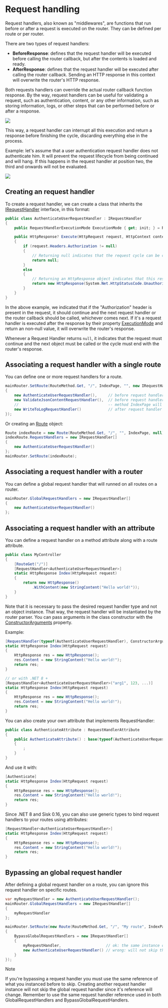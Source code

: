 # Request handling

Request handlers, also known as "middlewares", are functions that run before or after a request is executed on the router. They can be defined per route or per router.

There are two types of request handlers:

- **BeforeResponse**: defines that the request handler will be executed before calling the router callback, but after the contents is loaded and ready.
- **AfterResponse**: defines that the request handler will be executed after calling the router callback. Sending an HTTP response in this context will overwrite the router's HTTP response.

Both requests handlers can override the actual router callback function response. By the way, request handlers can be useful for validating a request, such as authentication, content, or any other information, such as storing information, logs, or other steps that can be performed before or after a response.

![](/assets/img/requesthandlers1.png)

This way, a request handler can interrupt all this execution and return a response before finishing the cycle, discarding everything else in the process.

Example: let's assume that a user authentication request handler does not authenticate him. It will prevent the request lifecycle from being continued and will hang. If this happens in the request handler at position two, the third and onwards will not be evaluated.

![](/assets/img/requesthandlers2.png)

## Creating an request handler

To create a request handler, we can create a class that inherits the [IRequestHandler](/api/Sisk.Core.Routing.IRequestHandler) interface, in this format:

```cs
public class AuthenticateUserRequestHandler : IRequestHandler
{
    public RequestHandlerExecutionMode ExecutionMode { get; init; } = RequestHandlerExecutionMode.BeforeResponse;

    public HttpResponse? Execute(HttpRequest request, HttpContext context)
    {
        if (request.Headers.Authorization != null)
        {
            // Returning null indicates that the request cycle can be continued
            return null;
        }
        else
        {
            // Returning an HttpResponse object indicates that this response will overwrite adjacent responses.
            return new HttpResponse(System.Net.HttpStatusCode.Unauthorized);
        }
    }
}
```

In the above example, we indicated that if the "Authorization" header is present in the request, it should continue and the next request handler or the router callback should be called, whichever comes next. If it's a request handler is executed after the response by their property [ExecutionMode](/api/Sisk.Core.Routing.IRequestHandler.ExecutionMode) and return an non-null value, it will overwrite the router's response.

Whenever a Request Handler returns `null`, it indicates that the request must continue and the next object must be called or the cycle must end with the router's response.

## Associating a request handler with a single route

You can define one or more request handlers for a route.

```cs
mainRouter.SetRoute(RouteMethod.Get, "/", IndexPage, "", new IRequestHandler[]
{
    new AuthenticateUserRequestHandler(),     // before request handler
    new ValidateJsonContentRequestHandler(),  // before request handler
    //                                        -- method IndexPage will be executed here
    new WriteToLogRequestHandler()            // after request handler
});
```

Or creating an [Route](/api/Sisk.Core.Routing.Route) object:

```cs
Route indexRoute = new Route(RouteMethod.Get, "/", "", IndexPage, null);
indexRoute.RequestHandlers = new IRequestHandler[]
{
    new AuthenticateUserRequestHandler()
};
mainRouter.SetRoute(indexRoute);
```

## Associating a request handler with a router

You can define a global request handler that will runned on all routes on a router.

```cs
mainRouter.GlobalRequestHandlers = new IRequestHandler[]
{
    new AuthenticateUserRequestHandler()
};
```

## Associating a request handler with an attribute

You can define a request handler on a method attribute along with a route attribute.

```cs
public class MyController
{
    [RouteGet("/")]
    [RequestHandler<AuthenticateUserRequestHandler>]
    static HttpResponse Index(HttpRequest request)
    {
        return new HttpResponse()
            .WithContent(new StringContent("Hello world!"));
    }
}
```

Note that it is necessary to pass the desired request handler type and not an object instance. That way, the request handler will be instantiated by the router parser. You can pass arguments in the class constructor with the [ConstructorArguments](/api/Sisk.Core.Routing.RequestHandlerAttribute.ConstructorArguments) property.

Example:

```cs
[RequestHandler(typeof(AuthenticateUserRequestHandler), ConstructorArguments = new object?[] { "arg1", 123, ... })]
static HttpResponse Index(HttpRequest request)
{
    HttpResponse res = new HttpResponse();
    res.Content = new StringContent("Hello world!");
    return res;
}

// or with .NET 8 +
[RequestHandler<AuthenticateUserRequestHandler>("arg1", 123, ...)]
static HttpResponse Index(HttpRequest request)
{
    HttpResponse res = new HttpResponse();
    res.Content = new StringContent("Hello world!");
    return res;
}
```

You can also create your own attribute that implements RequestHandler:

```cs
public class AuthenticateAttribute : RequestHandlerAttribute
{
    public AuthenticateAttribute() : base(typeof(AuthenticateUserRequestHandler), ConstructorArguments = new object?[] { "arg1", 123, ... })
    {
        ;
    }
}
```

And use it with:

```cs
[Authenticate]
static HttpResponse Index(HttpRequest request)
{
    HttpResponse res = new HttpResponse();
    res.Content = new StringContent("Hello world!");
    return res;
}
```

Since .NET 8 and Sisk 0.16, you can also use generic types to bind request handlers to your routes using attributes:

```cs
[RequestHandler<AuthenticateUserRequestHandler>]
static HttpResponse Index(HttpRequest request)
{
    HttpResponse res = new HttpResponse();
    res.Content = new StringContent("Hello world!");
    return res;
}
```

## Bypassing an global request handler

After defining a global request handler on a route, you can ignore this request handler on specific routes.

```cs
var myRequestHandler = new AuthenticateUserRequestHandler();
mainRouter.GlobalRequestHandlers = new IRequestHandler[]
{
    myRequestHandler
};

mainRouter.SetRoute(new Route(RouteMethod.Get, "/", "My route", IndexPage, null)
{
    BypassGlobalRequestHandlers = new IRequestHandler[]
    {
        myRequestHandler,                    // ok: the same instance of what is in the global request handlers
        new AuthenticateUserRequestHandler() // wrong: will not skip the global request handler
    }
});
```

> [!NOTE]
> If you're bypassing a request handler you must use the same reference of what you instanced before to skip. Creating another request handler instance will not skip the global request handler since it's reference will change. Remember to use the same request handler reference used in both GlobalRequestHandlers and BypassGlobalRequestHandlers.